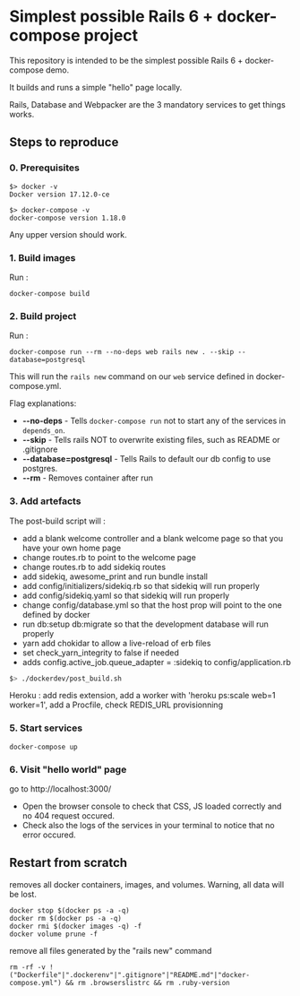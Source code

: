 # Simplest possible Rails 6 + docker-compose project

This repository is intended to be the simplest possible Rails 6 + docker-compose demo.

It builds and runs a simple "hello" page locally.

Rails, Database and Webpacker are the 3 mandatory services to get things works.

## Steps to reproduce

### 0. Prerequisites

```
$> docker -v
Docker version 17.12.0-ce

$> docker-compose -v
docker-compose version 1.18.0
```

Any upper version should work.


### 1. Build images
Run :
```
docker-compose build
```

### 2. Build project

Run :
```
docker-compose run --rm --no-deps web rails new . --skip --database=postgresql
```

This will run the `rails new` command on our `web` service defined in docker-compose.yml.

Flag explanations:
* **--no-deps** - Tells `docker-compose run` not to start any of the services in `depends_on`.
* **--skip** - Tells rails NOT to overwrite existing files, such as README or .gitignore
* **--database=postgresql** - Tells Rails to default our db config to use postgres.
* **--rm** - Removes container after run

### 3. Add artefacts

The post-build script will  :

 - add a blank welcome controller and a blank welcome page so that you have your own home page
 - change routes.rb to point to the welcome page
 - change routes.rb to add sidekiq routes
 - add sidekiq, awesome_print and run bundle install
 - add config/initializers/sidekiq.rb so that sidekiq will run properly
 - add config/sidekiq.yaml so that sidekiq will run properly
 - change config/database.yml so that the host prop will point to the one defined by docker
 - run db:setup db:migrate so that the development database will run properly
 - yarn add chokidar to allow a live-reload of erb files
 - set check_yarn_integrity to false if needed
 - adds config.active_job.queue_adapter = :sidekiq to config/application.rb

```bash
$> ./dockerdev/post_build.sh
```

Heroku : add redis extension, add a worker with 'heroku ps:scale web=1 worker=1', add a Procfile, check REDIS_URL provisionning

### 5. Start services

```
docker-compose up
```

### 6. Visit "hello world" page

go to http://localhost:3000/

 - Open the browser console to check that CSS, JS loaded correctly and no 404 request occured.
 - Check also the logs of the services in your terminal to notice that no error occured.

## Restart from scratch

removes all docker containers, images, and volumes. Warning, all data will be lost.
```
docker stop $(docker ps -a -q)
docker rm $(docker ps -a -q)
docker rmi $(docker images -q) -f
docker volume prune -f
```

remove all files generated by the "rails new" command
```
rm -rf -v !("Dockerfile"|".dockerenv"|".gitignore"|"README.md"|"docker-compose.yml") && rm .browserslistrc && rm .ruby-version
```

